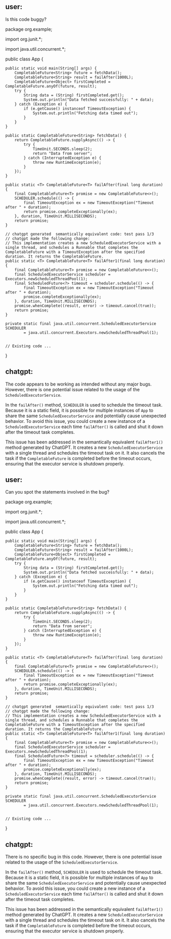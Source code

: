 

## user: 

Is this code buggy?

package org.example;

import org.junit.*;

import java.util.concurrent.*;

public class App {

    public static void main(String[] args) {
        CompletableFuture<String> future = fetchData();
        CompletableFuture<String> result = failAfter(1000L);
        CompletableFuture<Object> firstCompleted = CompletableFuture.anyOf(future, result);
        try {
            String data = (String) firstCompleted.get();
            System.out.println("Data fetched successfully: " + data);
        } catch (Exception e) {
            if (e.getCause() instanceof TimeoutException) {
                System.out.println("Fetching data timed out");
            }
        }
    }

    public static CompletableFuture<String> fetchData() {
        return CompletableFuture.supplyAsync(() -> {
            try {
                TimeUnit.SECONDS.sleep(2);
                return "Data from server";
            } catch (InterruptedException e) {
                throw new RuntimeException(e);
            }
        });
    }

    public static <T> CompletableFuture<T> failAfter(final long duration) {
        final CompletableFuture<T> promise = new CompletableFuture<>();
        SCHEDULER.schedule(() -> {
            final TimeoutException ex = new TimeoutException("Timeout after " + duration);
            return promise.completeExceptionally(ex);
        }, duration, TimeUnit.MILLISECONDS);
        return promise;
    }

    // chatgpt generated  semantically equivalent code: test pass 1/3
    // chatgpt made the following change:
    // This implementation creates a new ScheduledExecutorService with a single thread, and schedules a Runnable that completes the CompletableFuture with a TimeoutException after the specified duration. It returns the CompletableFuture.
    public static <T> CompletableFuture<T> failAfter1(final long duration) {
        final CompletableFuture<T> promise = new CompletableFuture<>();
        final ScheduledExecutorService scheduler = Executors.newScheduledThreadPool(1);
        final ScheduledFuture<?> timeout = scheduler.schedule(() -> {
            final TimeoutException ex = new TimeoutException("Timeout after " + duration);
            promise.completeExceptionally(ex);
        }, duration, TimeUnit.MILLISECONDS);
        promise.whenComplete((result, error) -> timeout.cancel(true));
        return promise;
    }

    private static final java.util.concurrent.ScheduledExecutorService SCHEDULER
            = java.util.concurrent.Executors.newScheduledThreadPool(1);


    // Existing code ...
}

## chatgpt: 

The code appears to be working as intended without any major bugs. However, there is one potential issue related to the usage of the `ScheduledExecutorService`. 

In the `failAfter()` method, `SCHEDULER` is used to schedule the timeout task. Because it is a static field, it is possible for multiple instances of `App` to share the same `ScheduledExecutorService` and potentially cause unexpected behavior. To avoid this issue, you could create a new instance of a `ScheduledExecutorService` each time `failAfter()` is called and shut it down after the timeout task completes. 

This issue has been addressed in the semantically equivalent `failAfter1()` method generated by ChatGPT. It creates a new `ScheduledExecutorService` with a single thread and schedules the timeout task on it. It also cancels the task if the `CompletableFuture` is completed before the timeout occurs, ensuring that the executor service is shutdown properly.

## user: 

Can you spot the statements involved in the bug?

package org.example;

import org.junit.*;

import java.util.concurrent.*;

public class App {

    public static void main(String[] args) {
        CompletableFuture<String> future = fetchData();
        CompletableFuture<String> result = failAfter(1000L);
        CompletableFuture<Object> firstCompleted = CompletableFuture.anyOf(future, result);
        try {
            String data = (String) firstCompleted.get();
            System.out.println("Data fetched successfully: " + data);
        } catch (Exception e) {
            if (e.getCause() instanceof TimeoutException) {
                System.out.println("Fetching data timed out");
            }
        }
    }

    public static CompletableFuture<String> fetchData() {
        return CompletableFuture.supplyAsync(() -> {
            try {
                TimeUnit.SECONDS.sleep(2);
                return "Data from server";
            } catch (InterruptedException e) {
                throw new RuntimeException(e);
            }
        });
    }

    public static <T> CompletableFuture<T> failAfter(final long duration) {
        final CompletableFuture<T> promise = new CompletableFuture<>();
        SCHEDULER.schedule(() -> {
            final TimeoutException ex = new TimeoutException("Timeout after " + duration);
            return promise.completeExceptionally(ex);
        }, duration, TimeUnit.MILLISECONDS);
        return promise;
    }

    // chatgpt generated  semantically equivalent code: test pass 1/3
    // chatgpt made the following change:
    // This implementation creates a new ScheduledExecutorService with a single thread, and schedules a Runnable that completes the CompletableFuture with a TimeoutException after the specified duration. It returns the CompletableFuture.
    public static <T> CompletableFuture<T> failAfter1(final long duration) {
        final CompletableFuture<T> promise = new CompletableFuture<>();
        final ScheduledExecutorService scheduler = Executors.newScheduledThreadPool(1);
        final ScheduledFuture<?> timeout = scheduler.schedule(() -> {
            final TimeoutException ex = new TimeoutException("Timeout after " + duration);
            promise.completeExceptionally(ex);
        }, duration, TimeUnit.MILLISECONDS);
        promise.whenComplete((result, error) -> timeout.cancel(true));
        return promise;
    }

    private static final java.util.concurrent.ScheduledExecutorService SCHEDULER
            = java.util.concurrent.Executors.newScheduledThreadPool(1);


    // Existing code ...
}

## chatgpt: 

There is no specific bug in this code. However, there is one potential issue related to the usage of the `ScheduledExecutorService`. 

In the `failAfter()` method, `SCHEDULER` is used to schedule the timeout task. Because it is a static field, it is possible for multiple instances of `App` to share the same `ScheduledExecutorService` and potentially cause unexpected behavior. To avoid this issue, you could create a new instance of a `ScheduledExecutorService` each time `failAfter()` is called and shut it down after the timeout task completes. 

This issue has been addressed in the semantically equivalent `failAfter1()` method generated by ChatGPT. It creates a new `ScheduledExecutorService` with a single thread and schedules the timeout task on it. It also cancels the task if the `CompletableFuture` is completed before the timeout occurs, ensuring that the executor service is shutdown properly.